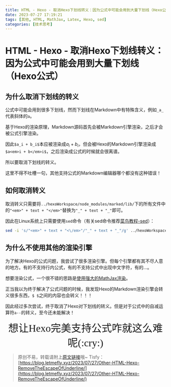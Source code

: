 ```yaml
---
title: HTML - Hexo - 取消Hexo下划线转义：因为公式中可能会用到大量下划线（Hexo公式）
date: 2023-07-27 17:19:21
tags: [其他, HTML, MathJax, Latex, Hexo, sed]
categories: [技术思考]
---
```


# HTML - Hexo - 取消Hexo下划线转义：因为公式中可能会用到大量下划线（Hexo公式）

## 为什么取消下划线的转义

公式中可能会用到很多下划线，然而下划线在Markdown中有特殊含义，例如```_a_```代表斜体的```a```。

基于Hexo的渲染原理，Markdown源码首先会被Markdown引擎渲染，之后才会被公式引擎渲染。

因此```$a_i + b_i$```本应被渲染成$a_i + b_i$，但会被Hexo的Markdown引擎渲染成```$a<em>i + b</em>i$```，之后渲染成公式的时候就会很离谱。

所以要取消下划线的转义。

这里不得不吐槽一句，其他支持公式的Markdown编辑器哪个都没有这种错误！

## 如何取消转义

取消转义只需要将```../hexoWorkspace/node_modules/marked/lib/```下的所有文件中的```"<em>" + text + "</em>"```替换为```"_" + text + "_"```即可。

因此在Linux系统上只需要使用```sed```命令（有关sed命令推荐[菜鸟教程-sed](https://www.runoob.com/linux/linux-comm-sed.html)）：

```bash
sed -i 's/"<em>" + text + "<\/em>"/"_" + text + "_"/g' ../hexoWorkspace/node_modules/marked/lib/*
```

## 为什么不使用其他的渲染引擎

为了解决Hexo的公式问题，我尝试了很多渲染引擎。但每个引擎都有其不尽人意的地方。有的不支持行内公式，有的不支持公式中出现中文字符，有的...。

想要渲染公式，一个很不错的思路是[使用强大的MathJax渲染](https://blog.letmefly.xyz/2023/06/29/Other-HTML-RenderLatexByMathJaxJS/)。

正当我以为终于解决了公式问题的时候，我发现Hexo的Markdown渲染引擎会转义很多东西，```$ $```之间的内容也会转义！！！

因此经过多次尝试，终于取消了Hexo对下划线的转义。但是对于公式中的自减运算符```a--```的转义，至今还未能解决！

<center><font size="6px" face="楷体">想让Hexo完美支持公式咋就这么难呢(:cry:)</font></center>

> 原创不易，转载请附上[原文链接](https://blog.letmefly.xyz/2023/07/27/Other-HTML-Hexo-RemoveTheEscapeOfUnderline/)哦~
> Tisfy：[https://blog.letmefly.xyz/2023/07/27/Other-HTML-Hexo-RemoveTheEscapeOfUnderline/](https://blog.letmefly.xyz/2023/07/27/Other-HTML-Hexo-RemoveTheEscapeOfUnderline/)
